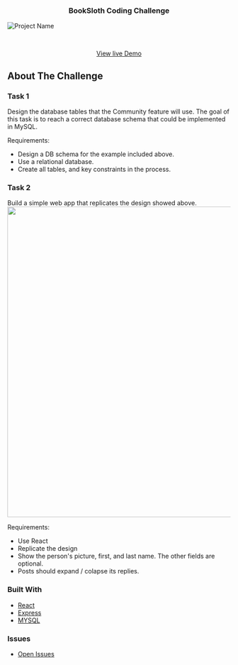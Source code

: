  <h3 align="center">BookSloth Coding Challenge</h3>

![Project Name](gif/bookSloth.gif)

<br/>
  <p align="center">
 <a  href="https://suarez9093.github.io/book-sloth/">View live Demo</a>
 </p>

## About The Challenge

### Task 1

Design the database tables that the Community feature will use. The goal of this task is to reach a correct database schema that could be implemented in MySQL.

Requirements:

- Design a DB schema for the example included above.
- Use a relational database.
- Create all tables, and key constraints in the process.

### Task 2

Build a simple web app that replicates the design showed above.
<img src="https://user-images.githubusercontent.com/55850581/93656609-6d0d9100-f9f9-11ea-9eb9-5e1a0e187179.png" width="800" height="700">

Requirements:

- Use React
- Replicate the design
- Show the person's picture, first, and last name. The other fields are optional.
- Posts should expand / colapse its replies.

### Built With

- [React](https://reactjs.org/)
- [Express](https://expressjs.com/)
- [MYSQL](https://www.mysql.com/)

### Issues

- [Open Issues](https://github.com/suarez9093/book-sloth/issues)
